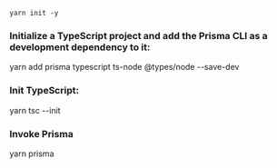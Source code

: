 
```yarn
yarn init -y
```

###  Initialize a TypeScript project and add the Prisma CLI as a development dependency to it:
yarn add prisma typescript ts-node @types/node --save-dev

### Init TypeScript:
yarn tsc --init

### Invoke Prisma
yarn prisma
